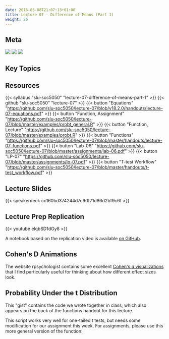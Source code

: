 ```yaml
---
date: 2016-03-08T21:07:13+01:00
title: Lecture 07 - Difference of Means (Part 1)
weight: 26
---
```


## Meta
![](https://img.shields.io/badge/semester-fall%202018-orange.svg) ![](https://img.shields.io/badge/release-lecture-orange.svg) [![](https://img.shields.io/badge/last%20update-2018--10--12-brightgreen.svg)](https://github.com/slu-soc5050/lecture-06/blob/master/NEWS_SITE.md)

## Key Topics

## Resources

{{< syllabus "slu-soc5050" "lecture-07-difference-of-means-part-1" >}}
{{< github "slu-soc5050" "lecture-07" >}}
{{< button "Equations" "https://github.com/slu-soc5050/lecture-07/blob/v18.2.0/handouts/lecture-07-equations.pdf" >}}
{{< button "Function, Assignment" "https://github.com/slu-soc5050/lecture-07/blob/master/examples/probt_general.R" >}}
{{< button "Function, Lecture" "https://github.com/slu-soc5050/lecture-07/blob/master/examples/probt.R" >}}
{{< button "Functions" "https://github.com/slu-soc5050/lecture-07/blob/master/handouts/lecture-07-functions.pdf" >}}
{{< button "Lab-06" "https://github.com/slu-soc5050/lecture-07/blob/master/assignments/lab-06.pdf" >}}
{{< button "LP-07" "https://github.com/slu-soc5050/lecture-07/blob/master/assignments/lp-07.pdf" >}}
{{< button "T-test Workflow" "https://github.com/slu-soc5050/lecture-07/blob/master/handouts/t-test_workflow.pdf" >}}

## Lecture Slides
<p> </p>
{{< speakerdeck cc160bd374244d7c90f71d86d2bf9c6f >}}

## Lecture Prep Replication
<p> </p>
{{< youtube elqbSD1dGy8 >}}

A notebook based on the replication video is available [on GitHub](https://github.com/slu-soc5050/lecture-07/tree/master/assignments/lp-07-replication/docs).

## Cohen's D Animations
The website rpsychologist contains some excellent [Cohen's *d* visualizations](http://rpsychologist.com/d3/cohend/) that I find particularly useful for thinking about how different effect sizes look.

## Probability Under the t Distribution
This "gist" contains the code we wrote together in class, which also appears on the back of the functions handout for this lecture.

<p> </p>
<script data-gist-id="ed226f96a70382ca96ab319dae2d7c2c"></script>

This script works very well for one-tailed t tests, but needs some modification for our assignment this week. For assignments, please use this more general version of the function:

<p> </p>
<script data-gist-id="31832be0d94cd8f4b72e04b3bc37f76c"></script>
